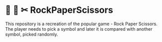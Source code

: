 # 🗿 📄 ✂ RockPaperScissors 


This repository is a recreation of the popular game - Rock Paper Scissors. The player needs to pick a symbol and later it is compared with another symbol, picked randomly.

